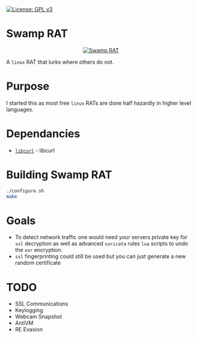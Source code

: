 [![License: GPL v3](https://img.shields.io/badge/License-GPL%20v3-blue.svg)](https://github.com/lillypad/swamp-rat/blob/master/LICENSE)

# Swamp RAT

<p align="center">
  <a target="_blank" href="https://www.youtube.com/watch?v=JYyw4ODRndI">
    <img src="https://github.com/lillypad/swamp-rat/raw/master/img/swamp-rat.gif" alt="Swamp RAT"/>
  </a>
</p>


A `linux` RAT that lurks where others do not.

# Purpose

I started this as most free `linux` RATs are done half hazardly in higher level languages.

# Dependancies
- [`libcurl`](https://curl.haxx.se/libcurl/) - libcurl

# Building Swamp RAT
```bash
./configure.sh
make
```

# Goals
- To detect network traffic one would need your servers private key for `ssl` decryption as well as advanced `suricata` rules `lua` scripts to undo the `xor` encryption.
- `ssl` fingerprinting could still be used but you can just generate a new random certificate

# TODO
- SSL Communications
- Keylogging
- Webcam Snapshot
- AntiVM
- RE Evasion
